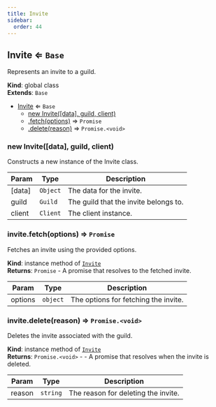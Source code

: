 ```yaml
---
title: Invite
sidebar:
  order: 44
---
```




## Invite ⇐ <code>Base</code>
Represents an invite to a guild.

**Kind**: global class  
**Extends**: <code>Base</code>  

* [Invite](#Invite) ⇐ <code>Base</code>
    * [new Invite([data], guild, client)](#new_Invite_new)
    * [.fetch(options)](#Invite+fetch) ⇒ <code>Promise</code>
    * [.delete(reason)](#Invite+delete) ⇒ <code>Promise.&lt;void&gt;</code>

<a name="new_Invite_new"></a>

### new Invite([data], guild, client)
Constructs a new instance of the Invite class.


| Param | Type | Description |
| --- | --- | --- |
| [data] | <code>Object</code> | The data for the invite. |
| guild | <code>Guild</code> | The guild that the invite belongs to. |
| client | <code>Client</code> | The client instance. |

<a name="Invite+fetch"></a>

### invite.fetch(options) ⇒ <code>Promise</code>
Fetches an invite using the provided options.

**Kind**: instance method of [<code>Invite</code>](#Invite)  
**Returns**: <code>Promise</code> - A promise that resolves to the fetched invite.  

| Param | Type | Description |
| --- | --- | --- |
| options | <code>object</code> | The options for fetching the invite. |

<a name="Invite+delete"></a>

### invite.delete(reason) ⇒ <code>Promise.&lt;void&gt;</code>
Deletes the invite associated with the guild.

**Kind**: instance method of [<code>Invite</code>](#Invite)  
**Returns**: <code>Promise.&lt;void&gt;</code> - - A promise that resolves when the invite is deleted.  

| Param | Type | Description |
| --- | --- | --- |
| reason | <code>string</code> | The reason for deleting the invite. |


